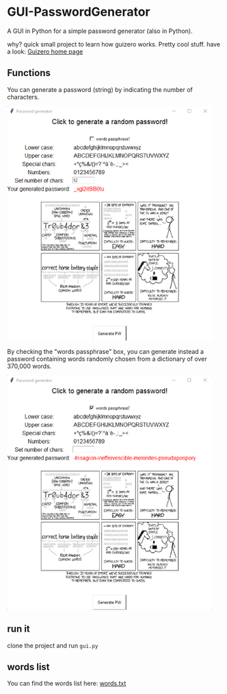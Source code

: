 # GUI-PasswordGenerator
A GUI in Python for a simple password generator (also in Python). 

why? quick small project to learn how guizero works. Pretty cool stuff.
have a look: [Guizero home page]('https://lawsie.github.io/guizero/start/')

## Functions
You can generate a password (string) by indicating the number of characters.

![string password](img\view_string_password_small.png 'String Password')


By checking the "words passphrase" box, you can generate instead a password containing words randomly chosen from a dictionary of over 370,000 words.

![Word password](img\view_words_password_small.png 'Words Password')

## run it
clone the project and run `gui.py`




## words list
You can find the words list here: [words.txt]('python\GUI-PasswordGenerator\list\words.txt')

